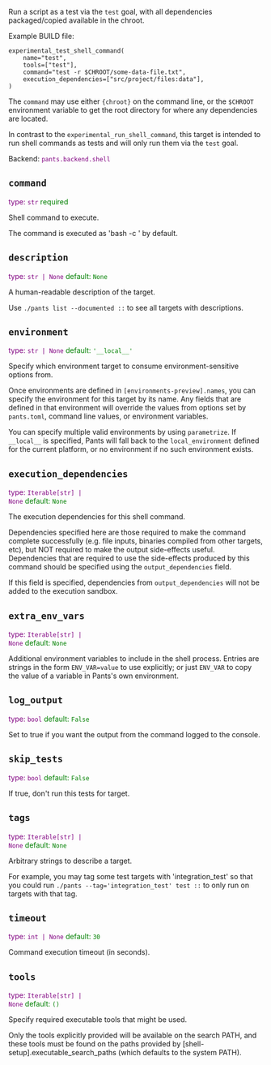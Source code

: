 Run a script as a test via the `test` goal, with all dependencies packaged/copied available in the chroot.

Example BUILD file:

    experimental_test_shell_command(
        name="test",
        tools=["test"],
        command="test -r $CHROOT/some-data-file.txt",
        execution_dependencies=["src/project/files:data"],
    )

The `command` may use either `{chroot}` on the command line, or the `$CHROOT` environment variable to get the root directory for where any dependencies are located.

In contrast to the `experimental_run_shell_command`, this target is intended to run shell commands as tests and will only run them via the `test` goal.

Backend: <span style="color: purple"><code>pants.backend.shell</code></span>

## <code>command</code>

<span style="color: purple">type: <code>str</code></span>
<span style="color: green">required</span>

Shell command to execute.

The command is executed as 'bash -c <command>' by default.

## <code>description</code>

<span style="color: purple">type: <code>str | None</code></span>
<span style="color: green">default: <code>None</code></span>

A human-readable description of the target.

Use `./pants list --documented ::` to see all targets with descriptions.

## <code>environment</code>

<span style="color: purple">type: <code>str | None</code></span>
<span style="color: green">default: <code>&#x27;&lowbar;&lowbar;local&lowbar;&lowbar;&#x27;</code></span>

Specify which environment target to consume environment-sensitive options from.

Once environments are defined in `[environments-preview].names`, you can specify the environment for this target by its name. Any fields that are defined in that environment will override the values from options set by `pants.toml`, command line values, or environment variables.

You can specify multiple valid environments by using `parametrize`. If `__local__` is specified, Pants will fall back to the `local_environment` defined for the current platform, or no environment if no such environment exists.

## <code>execution_dependencies</code>

<span style="color: purple">type: <code>Iterable[str] | None</code></span>
<span style="color: green">default: <code>None</code></span>

The execution dependencies for this shell command.

Dependencies specified here are those required to make the command complete successfully (e.g. file inputs, binaries compiled from other targets, etc), but NOT required to make the output side-effects useful. Dependencies that are required to use the side-effects produced by this command should be specified using the `output_dependencies` field.

If this field is specified, dependencies from `output_dependencies` will not be added to the execution sandbox.

## <code>extra_env_vars</code>

<span style="color: purple">type: <code>Iterable[str] | None</code></span>
<span style="color: green">default: <code>None</code></span>

Additional environment variables to include in the shell process. Entries are strings in the form `ENV_VAR=value` to use explicitly; or just `ENV_VAR` to copy the value of a variable in Pants's own environment.

## <code>log_output</code>

<span style="color: purple">type: <code>bool</code></span>
<span style="color: green">default: <code>False</code></span>

Set to true if you want the output from the command logged to the console.

## <code>skip_tests</code>

<span style="color: purple">type: <code>bool</code></span>
<span style="color: green">default: <code>False</code></span>

If true, don't run this tests for target.

## <code>tags</code>

<span style="color: purple">type: <code>Iterable[str] | None</code></span>
<span style="color: green">default: <code>None</code></span>

Arbitrary strings to describe a target.

For example, you may tag some test targets with 'integration_test' so that you could run `./pants --tag='integration_test' test ::` to only run on targets with that tag.

## <code>timeout</code>

<span style="color: purple">type: <code>int | None</code></span>
<span style="color: green">default: <code>30</code></span>

Command execution timeout (in seconds).

## <code>tools</code>

<span style="color: purple">type: <code>Iterable[str] | None</code></span>
<span style="color: green">default: <code>()</code></span>

Specify required executable tools that might be used.

Only the tools explicitly provided will be available on the search PATH, and these tools must be found on the paths provided by [shell-setup].executable_search_paths (which defaults to the system PATH).

